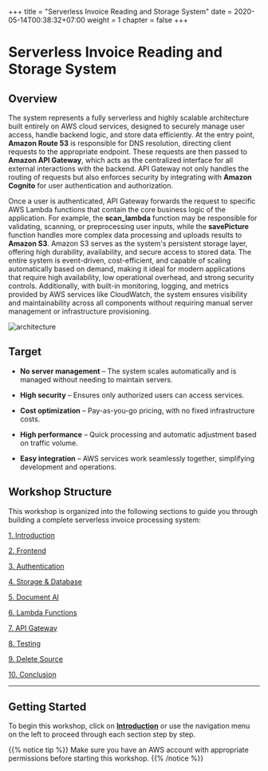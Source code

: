 +++
title = "Serverless Invoice Reading and Storage System"
date = 2020-05-14T00:38:32+07:00
weight = 1
chapter = false
+++

# Serverless Invoice Reading and Storage System
## Overview

The system represents a fully serverless and highly scalable architecture built entirely on AWS cloud services, designed to securely manage user access, handle backend logic, and store data efficiently. At the entry point, **Amazon Route 53** is responsible for DNS resolution, directing client requests to the appropriate endpoint. These requests are then passed to **Amazon API Gateway**, which acts as the centralized interface for all external interactions with the backend. API Gateway not only handles the routing of requests but also enforces security by integrating with **Amazon Cognito** for user authentication and authorization.

Once a user is authenticated, API Gateway forwards the request to specific AWS Lambda functions that contain the core business logic of the application. For example, the **scan_lambda** function may be responsible for validating, scanning, or preprocessing user inputs, while the **savePicture** function handles more complex data processing and uploads results to **Amazon S3**. Amazon S3 serves as the system's persistent storage layer, offering high durability, availability, and secure access to stored data. The entire system is event-driven, cost-efficient, and capable of scaling automatically based on demand, making it ideal for modern applications that require high availability, low operational overhead, and strong security controls. Additionally, with built-in monitoring, logging, and metrics provided by AWS services like CloudWatch, the system ensures visibility and maintainability across all components without requiring manual server management or infrastructure provisioning.

![architecture](/images/1/architecture.png?width=90pc)

## Target

- **No server management** – The system scales automatically and is managed without needing to maintain servers.

- **High security** – Ensures only authorized users can access services.

- **Cost optimization** – Pay-as-you-go pricing, with no fixed infrastructure costs.

- **High performance** – Quick processing and automatic adjustment based on traffic volume.

- **Easy integration** – AWS services work seamlessly together, simplifying development and operations.

## Workshop Structure

This workshop is organized into the following sections to guide you through building a complete serverless invoice processing system:

[1. Introduction](1-introduction/)

[2. Frontend](2-frontend/)

[3. Authentication](3-authentication/)


[4. Storage & Database](4-storage-db/)


[5. Document AI](5-document-ai/)


[6. Lambda Functions](6-lambda/)


[7. API Gateway](7-api-gateway/)


[8. Testing](8-testing/)


[9. Delete Source](9-delete-source/)

[10. Conclusion](10-conclusion/)

---

## Getting Started

To begin this workshop, click on **[Introduction](1-introduction/)** or use the navigation menu on the left to proceed through each section step by step.

{{% notice tip %}}
Make sure you have an AWS account with appropriate permissions before starting this workshop.
{{% /notice %}}